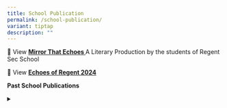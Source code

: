 ```yaml
---
title: School Publication
permalink: /school-publication/
variant: tiptap
description: ""
---
```

<p>📖 View <strong><a href="/files/Mirror_That_Echoes___A_Literary_Production_by_the_students_of_Regent_Sec_School.pdf" rel="noopener nofollow" target="_blank">Mirror That Echoes </a></strong>A
Literary Production by the students of Regent Sec School</p>
<p>📖 View <strong><a href="https://www.scribd.com/document/774948823/Echoes-of-Regent-2024" rel="noopener nofollow" target="_blank">Echoes of Regent 2024</a></strong>
</p>
<p><strong>Past School Publications</strong>
</p>
<div data-type="detailGroup" class="isomer-accordion-group isomer-accordion isomer-accordion-white">
<details class="isomer-details">
<summary></summary>
<div data-type="detailsContent" class="isomer-details-content">
<p>📖 View <strong><a href="https://www.scribd.com/document/670926617/Echoes-of-Regent-2023" rel="noopener noreferrer nofollow" target="_blank">Echoes of Regent 2023</a></strong>
</p>
<p>📖 View <strong><a href="https://www.scribd.com/document/679389584/E-Brochure" rel="noopener noreferrer nofollow" target="_blank">E-Brochure (2023)</a></strong>
</p>
<p>📖 View <strong><a href="https://www.scribd.com/document/584151930/Regent-News-2022" rel="noopener nofollow" target="_blank">Echoes of Regent 2022</a></strong>
</p>
</div>
</details>
</div>
<p></p>
<p></p>